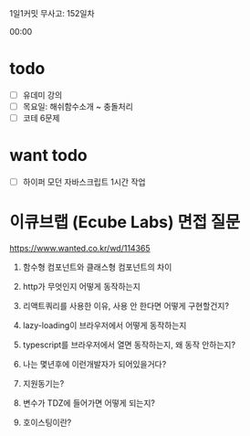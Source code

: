 1일1커밋 무사고: 152일차

00:00

# todo

- [ ] 유데미 강의  
- [ ] 목요일: 해쉬함수소개 ~ 충돌처리
- [ ] 코테 6문제

# want todo

- [ ] 하이퍼 모던 자바스크립트 1시간 작업 


# 이큐브랩 (Ecube Labs) 면접 질문

https://www.wanted.co.kr/wd/114365

1. 함수형 컴포넌트와 클래스형 컴포넌트의 차이 

2. http가 무엇인지 어떻게 동작하는지 

3. 리액트쿼리를 사용한 이유, 사용 안 한다면 어떻게 구현할건지?

4. lazy-loading이 브라우저에서 어떻게 동작하는지 

5. typescript를 브라우저에서 열면 동작하는지, 왜 동작 안하는지?

6. 나는 몇년후에 이런개발자가 되어있을거다?

7. 지원동기는?

8. 변수가 TDZ에 들어가면 어떻게 되는지?

9. 호이스팅이란?

